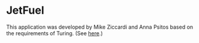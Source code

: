 # JetFuel

This application was developed by Mike Ziccardi and Anna Psitos based on the requirements of Turing. (See [here](http://frontend.turing.io/projects/jet-fuel.html).)
